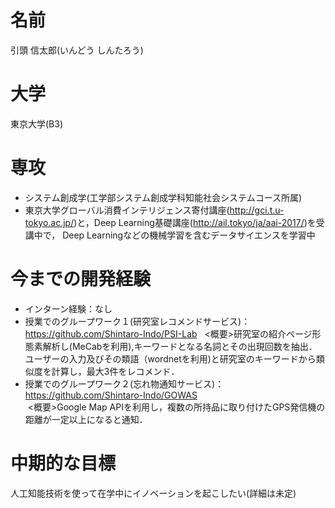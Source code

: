  # 名前  
 引頭 信太郎(いんどう しんたろう)
 
 # 大学  
 東京大学(B3)
 
 # 専攻  
 - システム創成学(工学部システム創成学科知能社会システムコース所属)  
 - 東京大学グローバル消費インテリジェンス寄付講座(<http://gci.t.u-tokyo.ac.jp/>)と，Deep Learning基礎講座(<http://ail.tokyo/ja/aai-2017/>)を受講中で， Deep Learningなどの機械学習を含むデータサイエンスを学習中
 
 # 今までの開発経験  
 - インターン経験：なし
 - 授業でのグループワーク１(研究室レコメンドサービス)：<https://github.com/Shintaro-Indo/PSI-Lab> 
   <概要>研究室の紹介ページ形態素解析し(MeCabを利用),キーワードとなる名詞とその出現回数を抽出．ユーザーの入力及びその類語（wordnetを利用)と研究室のキーワードから類似度を計算し，最大3件をレコメンド．
 - 授業でのグループワーク２(忘れ物通知サービス)：<https://github.com/Shintaro-Indo/GOWAS>  
  <概要>Google Map APIを利用し，複数の所持品に取り付けたGPS発信機の距離が一定以上になると通知．
 
 # 中期的な目標  
 人工知能技術を使って在学中にイノベーションを起こしたい(詳細は未定)
